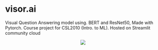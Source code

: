 # visor.ai
Visual Question Answering model using. BERT and ResNet50, Made with Pytorch. Course project for CSL2010 (Intro. to ML). Hosted on Streamlit community cloud

<p align="center">
  <img src="https://skillicons.dev/icons?i=py,pytorch" />
</p>
